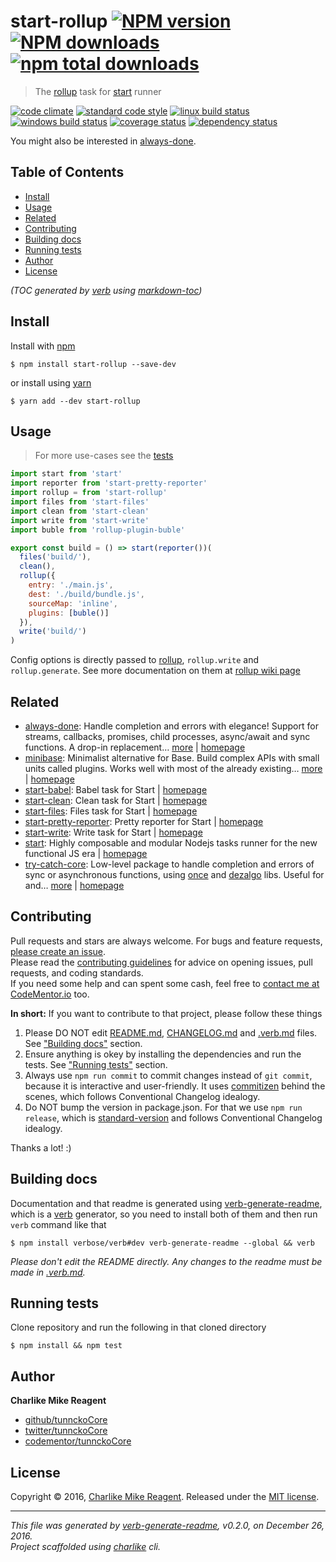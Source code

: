 # start-rollup [![NPM version](https://img.shields.io/npm/v/start-rollup.svg?style=flat)](https://www.npmjs.com/package/start-rollup) [![NPM downloads](https://img.shields.io/npm/dm/start-rollup.svg?style=flat)](https://npmjs.org/package/start-rollup) [![npm total downloads][downloads-img]][downloads-url]

> The [rollup][] task for [start][] runner

[![code climate][codeclimate-img]][codeclimate-url] 
[![standard code style][standard-img]][standard-url] 
[![linux build status][travis-img]][travis-url] 
[![windows build status][appveyor-img]][appveyor-url] 
[![coverage status][coveralls-img]][coveralls-url] 
[![dependency status][david-img]][david-url]

You might also be interested in [always-done](https://github.com/hybridables/always-done#readme).

## Table of Contents
- [Install](#install)
- [Usage](#usage)
- [Related](#related)
- [Contributing](#contributing)
- [Building docs](#building-docs)
- [Running tests](#running-tests)
- [Author](#author)
- [License](#license)

_(TOC generated by [verb](https://github.com/verbose/verb) using [markdown-toc](https://github.com/jonschlinkert/markdown-toc))_

## Install
Install with [npm](https://www.npmjs.com/)

```
$ npm install start-rollup --save-dev
```

or install using [yarn](https://yarnpkg.com)

```
$ yarn add --dev start-rollup
```

## Usage
> For more use-cases see the [tests](test.js)

```js
import start from 'start'
import reporter from 'start-pretty-reporter'
import rollup = from 'start-rollup'
import files from 'start-files'
import clean from 'start-clean'
import write from 'start-write'
import buble from 'rollup-plugin-buble'

export const build = () => start(reporter())(
  files('build/'),
  clean(),
  rollup({
    entry: './main.js',
    dest: './build/bundle.js',
    sourceMap: 'inline',
    plugins: [buble()]
  }),
  write('build/')
)

```

Config options is directly passed to [rollup][], `rollup.write` and `rollup.generate`. See more documentation on them at [rollup wiki page](https://github.com/rollup/rollup/wiki/JavaScript-API)

## Related
- [always-done](https://www.npmjs.com/package/always-done): Handle completion and errors with elegance! Support for streams, callbacks, promises, child processes, async/await and sync functions. A drop-in replacement… [more](https://github.com/hybridables/always-done#readme) | [homepage](https://github.com/hybridables/always-done#readme "Handle completion and errors with elegance! Support for streams, callbacks, promises, child processes, async/await and sync functions. A drop-in replacement for [async-done][] - pass 100% of its tests plus more")
- [minibase](https://www.npmjs.com/package/minibase): Minimalist alternative for Base. Build complex APIs with small units called plugins. Works well with most of the already existing… [more](https://github.com/node-minibase/minibase#readme) | [homepage](https://github.com/node-minibase/minibase#readme "Minimalist alternative for Base. Build complex APIs with small units called plugins. Works well with most of the already existing [base][] plugins.")
- [start-babel](https://www.npmjs.com/package/start-babel): Babel task for Start | [homepage](https://github.com/start-runner/babel "Babel task for Start")
- [start-clean](https://www.npmjs.com/package/start-clean): Clean task for Start | [homepage](https://github.com/start-runner/clean "Clean task for Start")
- [start-files](https://www.npmjs.com/package/start-files): Files task for Start | [homepage](https://github.com/start-runner/files "Files task for Start")
- [start-pretty-reporter](https://www.npmjs.com/package/start-pretty-reporter): Pretty reporter for Start | [homepage](https://github.com/start-runner/pretty-reporter "Pretty reporter for Start")
- [start-write](https://www.npmjs.com/package/start-write): Write task for Start | [homepage](https://github.com/start-runner/write "Write task for Start")
- [start](https://www.npmjs.com/package/start): Highly composable and modular Nodejs tasks runner for the new functional JS era | [homepage](https://github.com/start-runner/start "Highly composable and modular Nodejs tasks runner for the new functional JS era")
- [try-catch-core](https://www.npmjs.com/package/try-catch-core): Low-level package to handle completion and errors of sync or asynchronous functions, using [once][] and [dezalgo][] libs. Useful for and… [more](https://github.com/hybridables/try-catch-core#readme) | [homepage](https://github.com/hybridables/try-catch-core#readme "Low-level package to handle completion and errors of sync or asynchronous functions, using [once][] and [dezalgo][] libs. Useful for and used in higher-level libs such as [always-done][] to handle completion of anything.")

## Contributing
Pull requests and stars are always welcome. For bugs and feature requests, [please create an issue](https://github.com/tunnckoCore/start-rollup/issues/new).  
Please read the [contributing guidelines](CONTRIBUTING.md) for advice on opening issues, pull requests, and coding standards.  
If you need some help and can spent some cash, feel free to [contact me at CodeMentor.io](https://www.codementor.io/tunnckocore?utm_source=github&utm_medium=button&utm_term=tunnckocore&utm_campaign=github) too.

**In short:** If you want to contribute to that project, please follow these things

1. Please DO NOT edit [README.md](README.md), [CHANGELOG.md](CHANGELOG.md) and [.verb.md](.verb.md) files. See ["Building docs"](#building-docs) section.
2. Ensure anything is okey by installing the dependencies and run the tests. See ["Running tests"](#running-tests) section.
3. Always use `npm run commit` to commit changes instead of `git commit`, because it is interactive and user-friendly. It uses [commitizen][] behind the scenes, which follows Conventional Changelog idealogy.
4. Do NOT bump the version in package.json. For that we use `npm run release`, which is [standard-version][] and follows Conventional Changelog idealogy.

Thanks a lot! :)

## Building docs
Documentation and that readme is generated using [verb-generate-readme][], which is a [verb][] generator, so you need to install both of them and then run `verb` command like that

```
$ npm install verbose/verb#dev verb-generate-readme --global && verb
```

_Please don't edit the README directly. Any changes to the readme must be made in [.verb.md](.verb.md)._

## Running tests
Clone repository and run the following in that cloned directory

```
$ npm install && npm test
```

## Author
**Charlike Mike Reagent**

+ [github/tunnckoCore](https://github.com/tunnckoCore)
+ [twitter/tunnckoCore](http://twitter.com/tunnckoCore)
+ [codementor/tunnckoCore](https://codementor.io/tunnckoCore)

## License
Copyright © 2016, [Charlike Mike Reagent](http://i.am.charlike.online). Released under the [MIT license](LICENSE).

***

_This file was generated by [verb-generate-readme](https://github.com/verbose/verb-generate-readme), v0.2.0, on December 26, 2016._  
_Project scaffolded using [charlike][] cli._

[always-done]: https://github.com/hybridables/always-done
[async-done]: https://github.com/gulpjs/async-done
[base]: https://github.com/node-base/base
[charlike]: https://github.com/tunnckocore/charlike
[commitizen]: https://github.com/commitizen/cz-cli
[dezalgo]: https://github.com/npm/dezalgo
[once]: https://github.com/isaacs/once
[rollup]: https://github.com/rollup/rollup
[standard-version]: https://github.com/conventional-changelog/standard-version
[start]: https://github.com/start-runner/start
[verb-generate-readme]: https://github.com/verbose/verb-generate-readme
[verb]: https://github.com/verbose/verb

[downloads-url]: https://www.npmjs.com/package/start-rollup
[downloads-img]: https://img.shields.io/npm/dt/start-rollup.svg

[codeclimate-url]: https://codeclimate.com/github/tunnckoCore/start-rollup
[codeclimate-img]: https://img.shields.io/codeclimate/github/tunnckoCore/start-rollup.svg

[travis-url]: https://travis-ci.org/tunnckoCore/start-rollup
[travis-img]: https://img.shields.io/travis/tunnckoCore/start-rollup/master.svg?label=linux

[appveyor-url]: https://ci.appveyor.com/project/tunnckoCore/start-rollup
[appveyor-img]: https://img.shields.io/appveyor/ci/tunnckoCore/start-rollup/master.svg?label=windows

[coveralls-url]: https://coveralls.io/r/tunnckoCore/start-rollup
[coveralls-img]: https://img.shields.io/coveralls/tunnckoCore/start-rollup.svg

[david-url]: https://david-dm.org/tunnckoCore/start-rollup
[david-img]: https://img.shields.io/david/tunnckoCore/start-rollup.svg

[standard-url]: https://github.com/feross/standard
[standard-img]: https://img.shields.io/badge/code%20style-standard-brightgreen.svg

